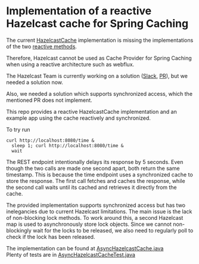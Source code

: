 # Implementation of a reactive Hazelcast cache for Spring Caching

The
current [HazelcastCache](https://github.com/hazelcast/hazelcast/blob/master/hazelcast-spring/src/main/java/com/hazelcast/spring/cache/HazelcastCache.java)
implementation is missing the implementations of the
two [reactive methods](https://github.com/spring-projects/spring-framework/blob/main/spring-context/src/main/java/org/springframework/cache/Cache.java#L136-L165).

Therefore, Hazelcast cannot be used as Cache Provider for Spring Caching when using a reactive architecture such as
webflux.

The Hazelcast Team is currently working on a
solution ([Slack](https://hazelcastcommunity.slack.com/archives/C0159HP69E3/p1736356879585879), [PR](https://github.com/hazelcast/hazelcast/pull/26434)),
but we needed a solution now.

Also, we needed a solution which supports synchronized access, which the mentioned PR does not implement.

This repo provides a reactive HazelcastCache implementation and an example app using the cache reactively and
synchronized.

To try run

```shell
curl http://localhost:8080/time &
  sleep 1; curl http://localhost:8080/time &
  wait 
```

The REST endpoint intentionally delays its response by 5 seconds.
Even though the two calls are made one second apart, both return the same timestamp.
This is because the time endpoint uses a synchronized cache to store the response.
The first call fetches and caches the response, while the second call waits until its cached and retrieves it
directly from the cache.

The provided implementation supports synchronized access but has two inelegancies due to current Hazelcast limitations.
The main issue is the lack of non-blocking lock methods.
To work around this, a second Hazelcast map is used to asynchronously store lock objects.
Since we cannot non-blockingly wait for the locks to be released,
we also need to regularly poll to check if the lock has been released.

The implementation can be found at [AsyncHazelcastCache.java](src/main/java/com/example/webfluxhazelcast/hazelcast/AsyncHazelcastCache.java)  
Plenty of tests are in [AsyncHazelcastCacheTest.java](src/test/java/com/example/webfluxhazelcast/hazelcast/AsyncHazelcastCacheTest.java)
